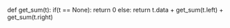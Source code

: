 def get_sum(t):
    if(t == None):
        return 0
    else:
        return t.data + get_sum(t.left) + get_sum(t.right)
